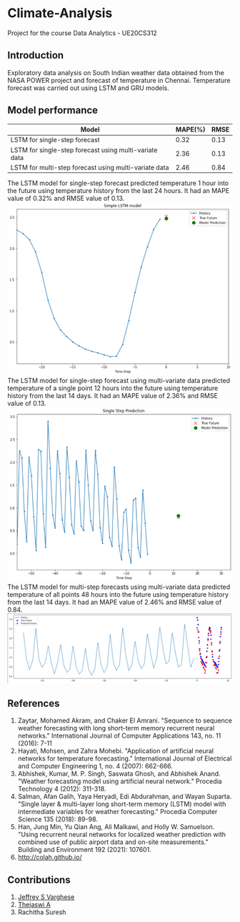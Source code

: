 # Climate-Analysis
Project for the course Data Analytics - UE20CS312

## Introduction

Exploratory data analysis on South Indian weather data obtained from the NASA POWER project and forecast of temperature in Chennai. Temperature forecast was carried out using LSTM and GRU models.

## Model performance

|Model |MAPE(%) |RMSE|
|---------------|-----------|--------|
|LSTM for single-step forecast |0.32 |0.13|
|LSTM for single-step forecast using multi-variate data |2.36 |0.13|
|LSTM for multi-step forecast using multi-variate data |2.46 |0.84|


The LSTM model for single-step forecast predicted temperature 1 hour into the future using temperature history from the last 24 hours. It had an MAPE value of 0.32% and RMSE value of 0.13.
![LSTM Single step](images/lstm1.png)
The LSTM model for single-step forecast using multi-variate data predicted temperature of a single point 12 hours into the future using temperature history from the last 14 days. It had an MAPE value of 2.36% and RMSE value of 0.13.
![LSTM Single step Multivariate](images/lstm2.png)
The LSTM model for multi-step forecasts using multi-variate data predicted temperature of all points 48 hours into the future using temperature history from the last 14 days. It had an MAPE value of 2.46% and RMSE value of 0.84.
![LSTM Multi step](images/lstm3.png)
## References
1. Zaytar, Mohamed Akram, and Chaker El Amrani. "Sequence to sequence weather forecasting with long short-term memory recurrent neural networks." International Journal of Computer Applications 143, no. 11 (2016): 7-11
2. Hayati, Mohsen, and Zahra Mohebi. "Application of artificial neural networks for temperature forecasting." International Journal of Electrical and Computer Engineering 1, no. 4 (2007): 662-666.
3. Abhishek, Kumar, M. P. Singh, Saswata Ghosh, and Abhishek Anand. "Weather forecasting model using artificial neural network." Procedia Technology 4 (2012): 311-318.
4. Salman, Afan Galih, Yaya Heryadi, Edi Abdurahman, and Wayan Suparta. "Single layer & multi-layer long short-term memory (LSTM) model with intermediate variables for weather forecasting." Procedia Computer Science 135 (2018): 89-98.
5. Han, Jung Min, Yu Qian Ang, Ali Malkawi, and Holly W. Samuelson. "Using recurrent neural networks for localized weather prediction with combined use of public airport data and on-site measurements." Building and Environment 192 (2021): 107601.
6. http://colah.github.io/

## Contributions

1. [Jeffrey S Varghese](https://github.com/jsv1604)
3. [Thejaswi A](https://github.com/Thejaswi-Amarendra)
4. Rachitha Suresh
